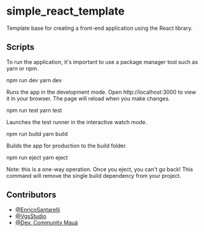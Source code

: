 
# simple_react_template

Template base for creating a front-end application using the React library.




## Scripts
To run the application, it's important to use a package manager tool such as yarn or npm.

  npm run dev
  yarn dev

Runs the app in the development mode. 
Open http://localhost:3000 to view it in your browser. 
The page will reload when you make changes.


  npm run test
  yarn test

Launches the test runner in the interactive watch mode.


  npm run build
  yarn build

Builds the app for production to the build folder.

  npm run eject
  yarn eject

Note: this is a one-way operation. Once you eject, you can't go back! 
This command will remove the single build dependency from your project.

## Contributors

- [@EnricoSantarelli](https://github.com/EnricoSantarelli)
- [@VgsStudio](https://github.com/VgsStudio)
- [@Dev. Community Mauá](https://www.instagram.com/devcommunitymaua/)



